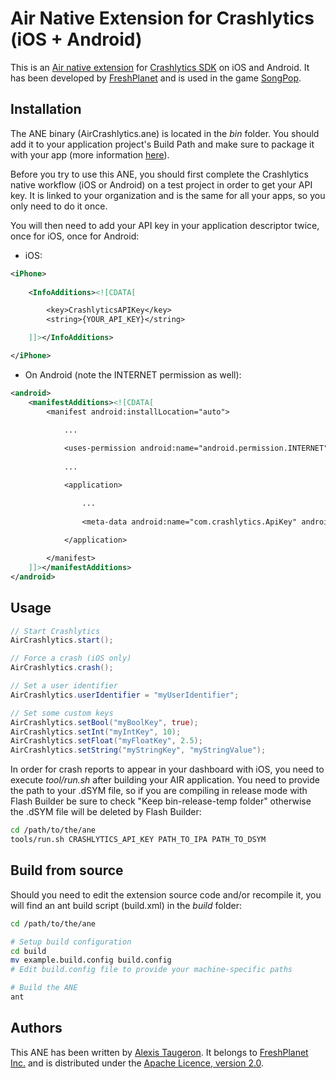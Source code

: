 Air Native Extension for Crashlytics (iOS + Android)
======================================

This is an [Air native extension](http://www.adobe.com/devnet/air/native-extensions-for-air.html) for [Crashlytics SDK](http://crashlytics.com) on iOS and Android. It has been developed by [FreshPlanet](http://freshplanet.com) and is used in the game [SongPop](http://songpop.fm).


Installation
---------

The ANE binary (AirCrashlytics.ane) is located in the *bin* folder. You should add it to your application project's Build Path and make sure to package it with your app (more information [here](http://help.adobe.com/en_US/air/build/WS597e5dadb9cc1e0253f7d2fc1311b491071-8000.html)).

Before you try to use this ANE, you should first complete the Crashlytics native workflow (iOS or Android) on a test project in order to get your API key. It is linked to your organization and is the same for all your apps, so you only need to do it once.

You will then need to add your API key in your application descriptor twice, once for iOS, once for Android:

* iOS:

```xml
<iPhone>
    
    <InfoAdditions><![CDATA[

        <key>CrashlyticsAPIKey</key>
        <string>{YOUR_API_KEY}</string>

    ]]></InfoAdditions>

</iPhone>
```

* On Android (note the INTERNET permission as well):

```xml
<android>
    <manifestAdditions><![CDATA[
        <manifest android:installLocation="auto">
            
            ...

            <uses-permission android:name="android.permission.INTERNET"/>
            
            ...

            <application>

                ...
                
                <meta-data android:name="com.crashlytics.ApiKey" android:value="YOUR_API_KEY"/>
                
            </application>

        </manifest>
    ]]></manifestAdditions>
</android>
```


Usage
-----

```actionscript
// Start Crashlytics
AirCrashlytics.start();

// Force a crash (iOS only)
AirCrashlytics.crash();

// Set a user identifier
AirCrashlytics.userIdentifier = "myUserIdentifier";

// Set some custom keys
AirCrashlytics.setBool("myBoolKey", true);
AirCrashlytics.setInt("myIntKey", 10);
AirCrashlytics.setFloat("myFloatKey", 2.5);
AirCrashlytics.setString("myStringKey", "myStringValue");
```

In order for crash reports to appear in your dashboard with iOS, you need to execute *tool/run.sh* after building your AIR application. You need to provide the path to your .dSYM file, so if you are compiling in release mode with Flash Builder be sure to check "Keep bin-release-temp folder" otherwise the .dSYM file will be deleted by Flash Builder:

```bash
cd /path/to/the/ane
tools/run.sh CRASHLYTICS_API_KEY PATH_TO_IPA PATH_TO_DSYM
```


Build from source
---------

Should you need to edit the extension source code and/or recompile it, you will find an ant build script (build.xml) in the *build* folder:
    
```bash
cd /path/to/the/ane

# Setup build configuration
cd build
mv example.build.config build.config
# Edit build.config file to provide your machine-specific paths

# Build the ANE
ant
```


Authors
------

This ANE has been written by [Alexis Taugeron](http://alexistaugeron.com). It belongs to [FreshPlanet Inc.](http://freshplanet.com) and is distributed under the [Apache Licence, version 2.0](http://www.apache.org/licenses/LICENSE-2.0).